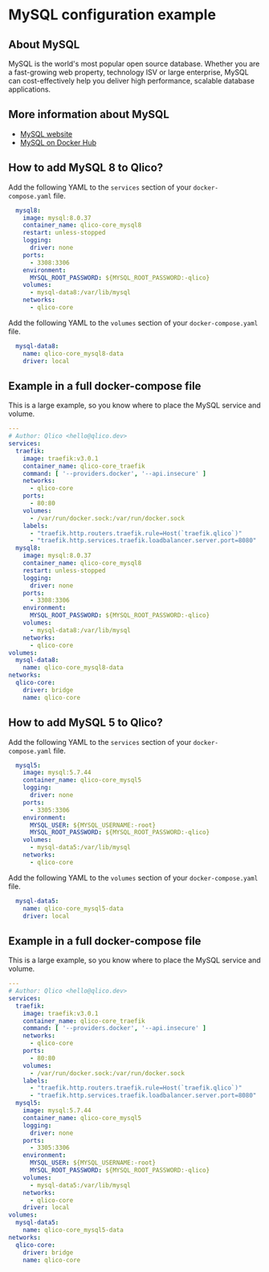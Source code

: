 # MySQL configuration example

## About MySQL

MySQL is the world's most popular open source database. Whether you are a fast-growing web property, technology ISV or large enterprise, MySQL can
cost-effectively help you deliver high performance, scalable database
applications.

## More information about MySQL

* [MySQL website](https://www.mysql.com/)
* [MySQL on Docker Hub](https://hub.docker.com/_/mysql)

## How to add MySQL 8 to Qlico?

Add the following YAML to the `services` section of your `docker-compose.yaml`
file.

```yaml title="qlico-core/docker-compose.yaml"
  mysql8:
    image: mysql:8.0.37
    container_name: qlico-core_mysql8
    restart: unless-stopped
    logging:
      driver: none
    ports:
      - 3308:3306
    environment:
      MYSQL_ROOT_PASSWORD: ${MYSQL_ROOT_PASSWORD:-qlico}
    volumes:
      - mysql-data8:/var/lib/mysql
    networks:
      - qlico-core
```

Add the following YAML to the `volumes` section of your `docker-compose.yaml`
file.

```yaml title="qlico-core/docker-compose.yaml"
  mysql-data8:
    name: qlico-core_mysql8-data
    driver: local
```

## Example in a full docker-compose file

This is a large example, so you know where to place the MySQL service and
volume.

```yaml title="qlico-core/docker-compose.yaml"
---
# Author: Qlico <hello@qlico.dev>
services:
  traefik:
    image: traefik:v3.0.1
    container_name: qlico-core_traefik
    command: [ '--providers.docker', '--api.insecure' ]
    networks:
      - qlico-core
    ports:
      - 80:80
    volumes:
      - /var/run/docker.sock:/var/run/docker.sock
    labels:
      - "traefik.http.routers.traefik.rule=Host(`traefik.qlico`)"
      - "traefik.http.services.traefik.loadbalancer.server.port=8080"
  mysql8:
    image: mysql:8.0.37
    container_name: qlico-core_mysql8
    restart: unless-stopped
    logging:
      driver: none
    ports:
      - 3308:3306
    environment:
      MYSQL_ROOT_PASSWORD: ${MYSQL_ROOT_PASSWORD:-qlico}
    volumes:
      - mysql-data8:/var/lib/mysql
    networks:
      - qlico-core
volumes:
  mysql-data8:
    name: qlico-core_mysql8-data
networks:
  qlico-core:
    driver: bridge
    name: qlico-core
```

## How to add MySQL 5 to Qlico?

Add the following YAML to the `services` section of your `docker-compose.yaml`
file.

```yaml title="qlico-core/docker-compose.yaml"
  mysql5:
    image: mysql:5.7.44
    container_name: qlico-core_mysql5
    logging:
      driver: none
    ports:
      - 3305:3306
    environment:
      MYSQL_USER: ${MYSQL_USERNAME:-root}
      MYSQL_ROOT_PASSWORD: ${MYSQL_ROOT_PASSWORD:-qlico}
    volumes:
      - mysql-data5:/var/lib/mysql
    networks:
      - qlico-core
```

Add the following YAML to the `volumes` section of your `docker-compose.yaml`
file.

```yaml
  mysql-data5:
    name: qlico-core_mysql5-data
    driver: local
```

## Example in a full docker-compose file

This is a large example, so you know where to place the MySQL service and
volume.

```yaml title="qlico-core/docker-compose.yaml"
---
# Author: Qlico <hello@qlico.dev>
services:
  traefik:
    image: traefik:v3.0.1
    container_name: qlico-core_traefik
    command: [ '--providers.docker', '--api.insecure' ]
    networks:
      - qlico-core
    ports:
      - 80:80
    volumes:
      - /var/run/docker.sock:/var/run/docker.sock
    labels:
      - "traefik.http.routers.traefik.rule=Host(`traefik.qlico`)"
      - "traefik.http.services.traefik.loadbalancer.server.port=8080"
  mysql5:
    image: mysql:5.7.44
    container_name: qlico-core_mysql5
    logging:
      driver: none
    ports:
      - 3305:3306
    environment:
      MYSQL_USER: ${MYSQL_USERNAME:-root}
      MYSQL_ROOT_PASSWORD: ${MYSQL_ROOT_PASSWORD:-qlico}
    volumes:
      - mysql-data5:/var/lib/mysql
    networks:
      - qlico-core
    driver: local
volumes:
  mysql-data5:
    name: qlico-core_mysql5-data
networks:
  qlico-core:
    driver: bridge
    name: qlico-core
```
